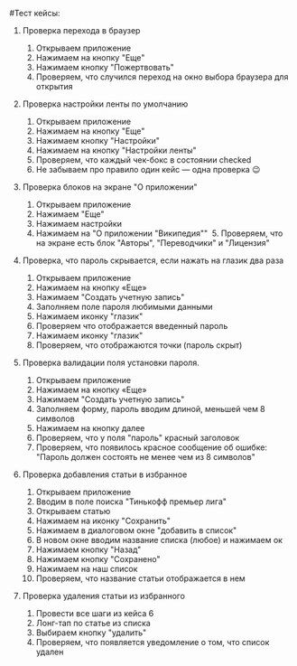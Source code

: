 #Тест кейсы:
1. Проверка перехода в браузер
    1. Открываем приложение
    2. Нажимаем на кнопку "Еще"
    3. Нажимаем кнопку "Пожертвовать"
    4. Проверяем, что случился переход на окно выбора браузера для открытия
2. Проверка настройки ленты по умолчанию
    1. Открываем приложение
    2. Нажимаем на кнопку "Еще"
    3. Нажимаем кнопку "Настройки"
    4. Нажимаем на кнопку "Настройки ленты"
    5. Проверяем, что каждый чек-бокс в состоянии checked
    6. Не забываем про правило один кейс — одна проверка :wink:

3. Проверка блоков на экране "О приложении"
    1. Открываем приложение
    2. Нажимаем "Еще" ﻿
    3. Нажимаем настройки
    4. Нажимаем на "О приложении "Википедия""
﻿    5. Проверяем, что на экране есть блок "Авторы", "Переводчики" и "Лицензия"﻿

4. Проверка, что пароль скрывается, если нажать на глазик два раза
    1. Открываем приложение
    2. Нажимаем на кнопку «Еще»
    3. Нажимаем "Создать учетную запись"
    4. Заполняем поле пароля любимыми данными
    5. Нажимаем иконку "глазик"
    6. Проверяем что отображается введенный пароль
    7. Нажимаем иконку "глазик"
    8. Проверяем, что отображаются точки (пароль скрыт)
    
5. Проверка валидации поля установки пароля.
    1. Открываем приложение
    2. Нажимаем на кнопку «Еще»
    3. Нажимаем "Создать учетную запись"
    4. Заполняем форму, пароль вводим длиной, меньшей чем 8 символов
    5. Нажимаем на кнопку далее
    6. Проверяем, что у поля "пароль" красный заголовок
    7. Проверяем, что появилось красное сообщение об ошибке: "Пароль должен состоять не менее чем из 8 символов"
    
6. Проверка добавления статьи в избранное
    1. Открываем приложение
    2. Вводим в поле поиска "Тинькофф премьер лига"
    3. Открываем статью
    4. Нажимаем на иконку "Сохранить"
    5. Нажимаем в диалоговом окне "добавить в список"
    6. В новом окне вводим название списка (любое) и нажимаем ок
    7. Нажимаем кнопку "Назад"
    8. Нажимаем кнопку "Сохранено"
    9. Нажимаем на наш список
    10. Проверяем, что название статьи отображается в нем
    
7. Проверка удаления статьи из избранного
    1. Провести все шаги из кейса 6
    2. Лонг-тап по статье из списка
    3. Выбираем кнопку "удалить"
    4. Проверяем, что появляется уведомление о том, что список удален
